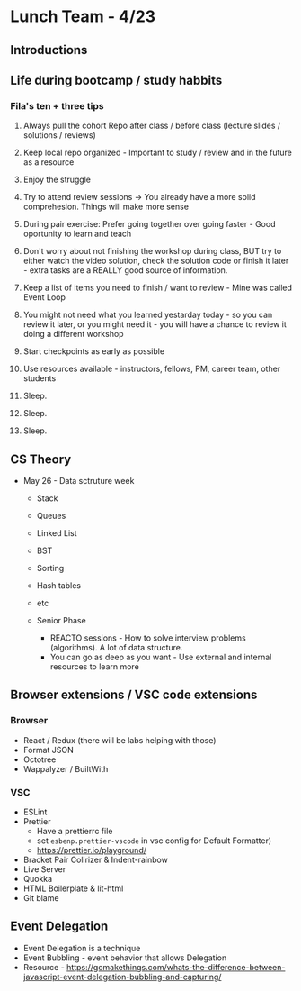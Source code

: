 # Lunch Team - 4/23

## Introductions

## Life during bootcamp / study habbits
### Fila's ten + three tips
1) Always pull the cohort Repo after class / before class (lecture slides / solutions / reviews)

2) Keep local repo organized - Important to study / review and in the future as a resource

3) Enjoy the struggle

4) Try to attend review sessions -> You already have a more solid comprehesion. Things will make more sense

5) During pair exercise: Prefer going together over going faster - Good oportunity to learn and teach

6) Don't worry about not finishing the workshop during class, BUT try to either watch the video solution, check the solution code or finish it later - extra tasks are a REALLY good source of information.

7) Keep a list of items you need to finish / want to review - Mine was called Event Loop
8) You might not need what you learned yestarday today - so you can review it later, or you might need it - you will have a chance to review it doing a different workshop

9) Start checkpoints as early as possible

10) Use resources available - instructors, fellows, PM, career team, other students

11) Sleep.
12) Sleep.
13) Sleep.

## CS Theory
- May 26 - Data sctruture week
  - Stack
  - Queues
  - Linked List
  - BST
  - Sorting
  - Hash tables
  - etc

  - Senior Phase
    - REACTO sessions - How to solve interview problems (algorithms). A lot of data structure.
    - You can go as deep as you want - Use external and internal resources to learn more

## Browser extensions / VSC code extensions

### Browser
  - React / Redux (there will be labs helping with those)
  - Format JSON
  - Octotree
  - Wappalyzer / BuiltWith

### VSC
  - ESLint
  - Prettier
    - Have a prettierrc file
    - set `esbenp.prettier-vscode` in vsc config for Default Formatter)
    - https://prettier.io/playground/
  - Bracket Pair Colirizer & Indent-rainbow
  - Live Server
  - Quokka
  - HTML Boilerplate & lit-html
  - Git blame

## Event Delegation
- Event Delegation is a technique
- Event Bubbling - event behavior that allows Delegation
- Resource - https://gomakethings.com/whats-the-difference-between-javascript-event-delegation-bubbling-and-capturing/
